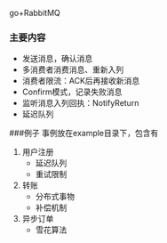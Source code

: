 go+RabbitMQ

### 主要内容
- 发送消息，确认消息
- 多消费者消费消息、重新入列
- 消费者限流：ACK后再接收新消息
- Confirm模式，记录失败消息
- 监听消息入列回执：NotifyReturn
- 延迟队列

###例子
事例放在example目录下，包含有
1. 用户注册
    - 延迟队列
    - 重试限制
2. 转账
    - 分布式事物
    - 补偿机制
3. 异步订单
    - 雪花算法